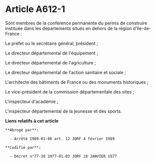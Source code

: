 # Article A612-1

Sont membres de la conférence permanente du permis de construire instituée dans les départements situés en dehors de la
région d'Ile-de-France :

Le préfet ou le secrétaire général, président ;

Le directeur départemental de l'équipement ;

Le directeur départemental de l'agriculture ;

Le directeur départemental de l'action sanitaire et sociale ;

L'architecte des bâtiments de France ou des monuments historiques ;

Le vice-président de la commission départementale des sites ;

L'inspecteur d'académie ;

L'inspecteur départemental de la jeunesse et des sports.

**Liens relatifs à cet article**

	**Abrogé par**:

	  - Arrêté 1989-01-06 art. 12 JORF 4 février 1989

	**Codifié par**:

	  - Décret n°77-38 1977-01-03 JORF 18 JANVIER 1977

